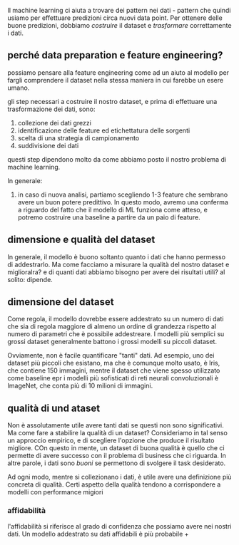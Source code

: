 Il machine learning ci aiuta a trovare dei pattern nei dati - pattern che quindi usiamo per effettuare predizioni circa nuovi data point. Per ottenere delle buone predizioni, dobbiamo *costruire* il dataset e *trasformare* correttamente i dati.

## perché data preparation e feature engineering?

possiamo pensare alla feature engineering come ad un aiuto al modello per fargli comprendere il dataset nella stessa maniera in cui farebbe un esere umano. 

gli step necessari a costruire il nostro dataset, e prima di effettuare una trasformazione dei dati, sono:

1. collezione dei dati grezzi
2. identificazione delle feature ed etichettatura delle sorgenti
3. scelta di una strategia di campionamento
4. suddivisione dei dati

questi step dipendono molto da come abbiamo posto il nostro problema di machine learning.

In generale:

1. in caso di nuova analisi, partiamo scegliendo 1-3 feature che sembrano avere un buon potere predittivo. In questo modo, avremo una conferma a riguardo del fatto che il modello di ML funziona come atteso, e potremo costruire una baseline a partire da un paio di feature.


## dimensione e qualità del dataset

In generale, il modello è buono soltanto quanto i dati che hanno permesso di addestrarlo. Ma come facciamo a misurare la qualità del nostro dataset e miglioralra? e di quanti dati abbiamo bisogno per avere dei risultati utili? al solito: dipende.

## dimensione del dataset

Come regola, il modello dovrebbe essere addestrato su un numero di dati che sia di regola maggiore di almeno un ordine di grandezza rispetto al numero di parametri che è possibile addestreare. I modelli più semplici su grossi dataset generalmente battono i grossi modelli su piccoli dataset.

Ovviamente, non è facile quantificare "tanti" dati. Ad esempio, uno dei dataset più piccoli che esistano, ma che è comunque molto usato, è Iris, che contiene 150 immagini, mentre il dataset che viene spesso utilizzato come baseline epr i modelli più sofisticati di reti neurali convoluzionali è ImageNet, che conta più di 10 milioni di immagini.

## qualità di und ataset

Non è assolutamente utile avere tanti dati se questi non sono significativi. Ma come fare a stabilire la qualità di un dataset? Consideriamo in tal senso un approccio empirico, e di scegliere l'opzione che produce il risultato migliore. COn questo in mente, un dataset di buona qualità è quello che ci permette di avere successo con il problema di business che ci riguarda. In altre parole, i dati sono *buoni* se permettono di svolgere il task desiderato.

Ad ogni modo, mentre si collezionano i dati, è utile avere una definizione più concreta di qualità. Certi aspetto della qualità tendono a corrispondere a modelli con performance migiori

### affidabilità

l'affidabilità si riferisce al grado di confidenza che possiamo avere nei nostri dati. Un modello addestrato su dati affidabili è più probabile +
